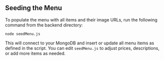 
## Seeding the Menu

To populate the menu with all items and their image URLs, run the following command from the backend directory:

```
node seedMenu.js
```

This will connect to your MongoDB and insert or update all menu items as defined in the script. You can edit `seedMenu.js` to adjust prices, descriptions, or add more items as needed. 